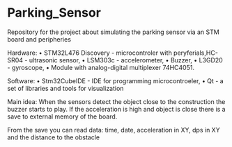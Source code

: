 # Parking_Sensor
Repository for the project about simulating the parking sensor via an STM board and peripheries

Hardware:
• STM32L476 Discovery - microcontroler with peryferials,HC-SR04 - ultrasonic sensor,
• LSM303c - accelerometer,
• Buzzer,
• L3GD20 - gyroscope,
• Module with analog-digital multiplexer 74HC4051.

Software:
• Stm32CubeIDE - IDE for programming microcontroeler,
• Qt - a set of libraries and tools for visualization

Main idea:
When the sensors detect the object close to the construction the buzzer starts to play.
If the acceleration is high and object is close there is a save to external memory of the board.

From the save you can read data: time, date, acceleration in XY, dps in XY and the distance to the obstacle
